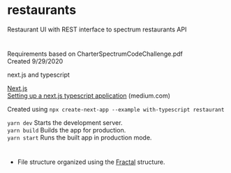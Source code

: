 # restaurants
Restaurant UI with REST interface to spectrum restaurants API

#  
Requirements based on CharterSpectrumCodeChallenge.pdf  
Created 9/29/2020

next.js and typescript

[Next.js](https://nextjs.org/)  
[Setting up a next.js typescript application](https://medium.com/@ss_81611/how-to-setup-a-nextjs-project-with-typescript-4a8a966353f2) (medium.com)  

Created using `npx create-next-app --example with-typescript restaurant`

`yarn dev` Starts the development server.  
`yarn build` Builds the app for production.  
`yarn start` Runs the built app in production mode.  

#  
- File structure organized using the [Fractal](https://hackernoon.com/fractal-a-react-app-structure-for-infinite-scale-4dab943092af) structure.

